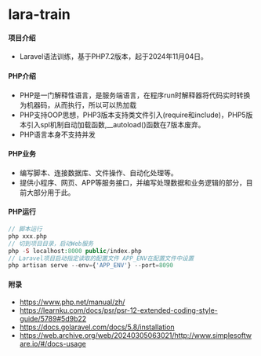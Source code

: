 # lara-train

#### 项目介绍

- Laravel语法训练，基于PHP7.2版本，起于2024年11月04日。

#### PHP介绍

- PHP是一门解释性语言，是服务端语言，在程序run时解释器将代码实时转换为机器码，从而执行，所以可以热加载
- PHP支持OOP思想，PHP3版本支持类文件引入(require和include)，PHP5版本引入spl机制自动加载函数,__autoload()函数在7版本废弃。
- PHP语言本身不支持并发

#### PHP业务

- 编写脚本、连接数据库、文件操作、自动化处理等。
- 提供小程序、网页、APP等服务接口，并编写处理数据和业务逻辑的部分，目前大部分用于此。

#### PHP运行

```php
// 脚本运行
php xxx.php
// 切到项目目录，启动Web服务
php -S localhost:8000 public/index.php
// Laravel项目启动指定读取的配置文件 APP_ENV在配置文件中设置
php artisan serve --env={'APP_ENV'} --port=8090
```

#### 附录

- https://www.php.net/manual/zh/
- https://learnku.com/docs/psr/psr-12-extended-coding-style-guide/5789#5d9b22
- https://docs.golaravel.com/docs/5.8/installation
- https://web.archive.org/web/20240305063021/http://www.simplesoftware.io/#/docs-usage
